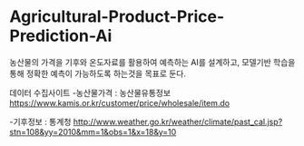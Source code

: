 # Agricultural-Product-Price-Prediction-Ai
농산물의 가격을 기후와 온도자료를 활용하여 예측하는 AI를 설계하고, 모델기반 학습을 통해 정확한 예측이 가능하도록 하는것을 목표로 둔다.

데이터 수집사이트
-농산물가격 : 농산물유통정보
https://www.kamis.or.kr/customer/price/wholesale/item.do

-기후정보 : 통계청
http://www.weather.go.kr/weather/climate/past_cal.jsp?stn=108&yy=2010&mm=1&obs=1&x=18&y=10
